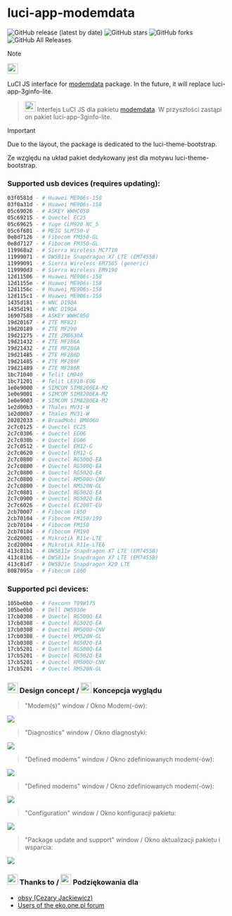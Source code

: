 # luci-app-modemdata
![GitHub release (latest by date)](https://img.shields.io/github/v/release/4IceG/luci-app-modemdata?style=flat-square)
![GitHub stars](https://img.shields.io/github/stars/4IceG/luci-app-modemdata?style=flat-square)
![GitHub forks](https://img.shields.io/github/forks/4IceG/luci-app-modemdata?style=flat-square)
![GitHub All Releases](https://img.shields.io/github/downloads/4IceG/luci-app-modemdata/total)

> [!NOTE]
> <img src="https://raw.githubusercontent.com/4IceG/Personal_data/master/dooffy_design_icons_EU_flags_United_Kingdom.png" height="24"> 
LuCI JS interface for [modemdata](https://github.com/obsy/modemdata) package. In the future, it will replace luci-app-3ginfo-lite.
>
> <img src="https://raw.githubusercontent.com/4IceG/Personal_data/master/dooffy_design_icons_EU_flags_Poland.png" height="24"> Interfejs LuCI JS dla pakietu [modemdata](https://github.com/obsy/modemdata). W przyszłości zastąpi on pakiet luci-app-3ginfo-lite.

> [!IMPORTANT]
> Due to the layout, the package is dedicated to the luci-theme-bootstrap.
> 
> Ze względu na układ pakiet dedykowany jest dla motywu luci-theme-bootstrap.   

### Supported usb devices (requires updating):
``` bash
03f0581d - # Huawei ME906s-158
03f0a31d - # Huawei ME906s-158
05c69026 - # ASKEY WWHC050
05c69215 - # Quectel EC25
05c69625 - # Yuge CLM920 NC_5
05c6f601 - # MEIG SLM750-V
0e8d7126 - # Fibocom FM350-GL
0e8d7127 - # Fibocom FM350-GL
119968a2 - # Sierra Wireless MC7710
11999071 - # DW5811e Snapdragon X7 LTE (EM7455B)
11999091 - # Sierra Wireless EM7565 (generic)
119990d3 - # Sierra Wireless EM9190
12d11506 - # Huawei ME906s-158
12d1155e - # Huawei ME906s-158
12d1156c - # Huawei ME906s-158
12d115c1 - # Huawei ME906s-158
1435d181 - # WNC D19QA
1435d191 - # WNC D19QA
16907588 - # ASKEY WWHC050
19d20167 - # ZTE MF821
19d20189 - # ZTE MF290
19d21275 - # ZTE ZM8630A
19d21432 - # ZTE MF286A
19d21432 - # ZTE MF286A
19d21485 - # ZTE MF286D
19d21485 - # ZTE MF289F
19d21489 - # ZTE MF286R
1bc71040 - # Telit LM940
1bc71201 - # Telit LE910-EUG
1e0e9000 - # SIMCOM SIM8200EA-M2
1e0e9001 - # SIMCOM SIM8200EA-M2
1e0e9003 - # SIMCOM SIM8200EA-M2
1e2d00b3 - # Thales MV31-W
1e2d00b7 - # Thales MV31-W
20202033 - # BroadMobi BM806U
2c7c0125 - # Quectel EC25
2c7c0306 - # Quectel EG06
2c7c030b - # Quectel EG06
2c7c0512 - # Quectel EM12-G
2c7c0620 - # Quectel EM12-G
2c7c0800 - # Quectel RG500Q-EA 
2c7c0800 - # Quectel RG500Q-EA
2c7c0800 - # Quectel RG502Q-EA
2c7c0800 - # Quectel RM500U-CNV
2c7c0800 - # Quectel RM520N-GL
2c7c0801 - # Quectel RG502Q-EA
2c7c0900 - # Quectel RG502Q-EA
2c7c6026 - # Quectel EC200T-EU
2cb70007 - # Fibocom L850
2cb70104 - # Fibocom FM150/190
2cb70104 - # Fibocom FM150
2cb70104 - # Fibocom FM190
2cd20001 - # Mikrotik R11e-LTE
2cd20004 - # Mikrotik R11e-LTE6
413c81b1 - # DW5811e Snapdragon X7 LTE (EM7455B)
413c81b6 - # DW5811e Snapdragon X7 LTE (EM7455B)
413c81d7 - # DW5821e Snapdragon X20 LTE
8087095a - # Fibocom L860
```
### Supported pci devices:
``` bash
105be0b0 - # Foxconn T99W175
105be0b0 - # Dell DW5930e
17cb0308 - # Quectel RG500Q-EA
17cb0308 - # Quectel RG502Q-EA
17cb0308 - # Quectel RM500U-CNV
17cb0308 - # Quectel RM520N-GL
17cb0308 - # Quectel RG502Q-EA
17cb5201 - # Quectel RG500Q-EA
17cb5201 - # Quectel RG502Q-EA
17cb5201 - # Quectel RM500U-CNV
17cb5201 - # Quectel RM520N-GL
```

### <img src="https://raw.githubusercontent.com/4IceG/Personal_data/master/dooffy_design_icons_EU_flags_United_Kingdom.png" height="24"> Design concept / <img src="https://raw.githubusercontent.com/4IceG/Personal_data/master/dooffy_design_icons_EU_flags_Poland.png" height="24"> Koncepcja wyglądu

> "Modem(s)" window / Okno Modem(-ów):

![](https://github.com/4IceG/Personal_data/blob/master/zrzuty/modemdata/md1.png?raw=true)

> "Diagnostics" window / Okno diagnostyki:

![](https://github.com/4IceG/Personal_data/blob/master/zrzuty/modemdata/md2.png?raw=true)

> "Defined modems" window / Okno zdefiniowanych modem(-ów):

![](https://github.com/4IceG/Personal_data/blob/master/zrzuty/modemdata/md3.png?raw=true)

> "Defined modems" window / Okno zdefiniowanych modem(-ów):

![](https://github.com/4IceG/Personal_data/blob/master/zrzuty/modemdata/md3b.png?raw=true)

> "Configuration" window / Okno konfiguracji pakietu:

![](https://github.com/4IceG/Personal_data/blob/master/zrzuty/modemdata/md4.png?raw=true)

> "Package update and support" window / Okno aktualizacji pakietu i wsparcia:

![](https://github.com/4IceG/Personal_data/blob/master/zrzuty/modemdata/md5.png?raw=true)

### <img src="https://raw.githubusercontent.com/4IceG/Personal_data/master/dooffy_design_icons_EU_flags_United_Kingdom.png" height="24"> Thanks to / <img src="https://raw.githubusercontent.com/4IceG/Personal_data/master/dooffy_design_icons_EU_flags_Poland.png" height="24"> Podziękowania dla
- [obsy (Cezary Jackiewicz)](https://github.com/obsy)
- [Users of the eko.one.pl forum](https://eko.one.pl/forum/viewtopic.php?id=20096)
